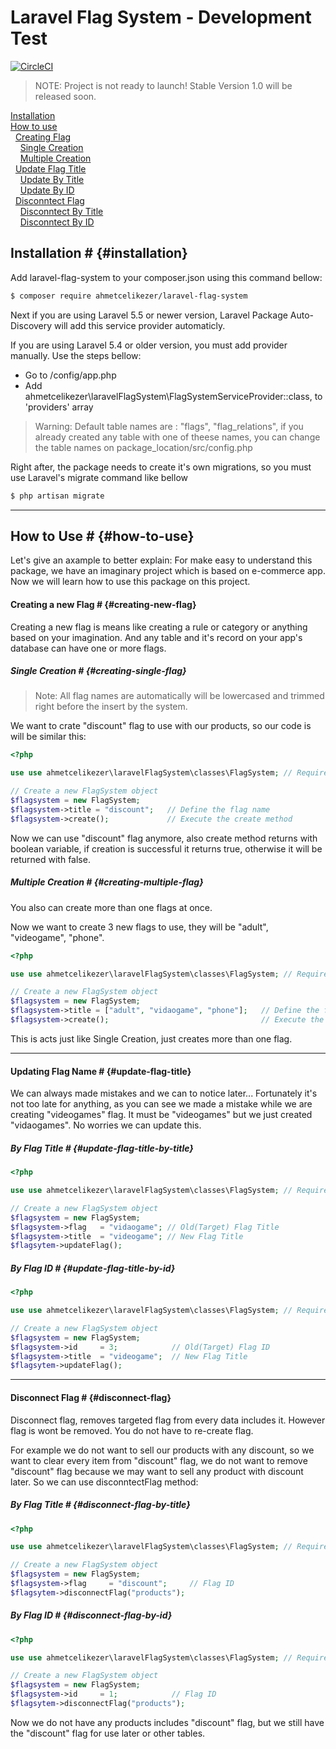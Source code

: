 # Laravel Flag System - Development Test
[![CircleCI](https://circleci.com/gh/ahmetcelikezer/laravel-flag-system/tree/master.svg?style=svg)](https://circleci.com/gh/ahmetcelikezer/laravel-flag-system/tree/master)

>NOTE: Project is not ready to launch! Stable Version 1.0 will be released soon.

[Installation](#installation)<br>
[How to use](#how-to-use)<br>
&nbsp;&nbsp;[Creating Flag](#creating-new-flag)<br>
&nbsp;&nbsp;&nbsp;&nbsp;[Single Creation](#creating-single-flag)<br>
&nbsp;&nbsp;&nbsp;&nbsp;[Multiple Creation](#creating-multiple-flag)<br>
&nbsp;&nbsp;[Update Flag Title](#update-flag-title)<br>
&nbsp;&nbsp;&nbsp;&nbsp;[Update By Title](#update-flag-title-by-title)<br>
&nbsp;&nbsp;&nbsp;&nbsp;[Update By ID](#update-flag-title-by-id)<br>
&nbsp;&nbsp;[Disconntect Flag](#disconnect-flag)<br>
&nbsp;&nbsp;&nbsp;&nbsp;[Disconntect By Title](#disconnect-flag-by-title)<br>
&nbsp;&nbsp;&nbsp;&nbsp;[Disconntect By ID](#disconnect-flag-by-id)

## Installation # {#installation}

Add laravel-flag-system to your composer.json using this command bellow:

```sh
$ composer require ahmetcelikezer/laravel-flag-system
```

Next if you are using Laravel 5.5 or newer version, Laravel Package Auto-Discovery will add this service provider automaticly.

If you are using Laravel 5.4 or older version, you must add provider manually. Use the steps bellow:

 - Go to /config/app.php
 - Add ahmetcelikezer\laravelFlagSystem\FlagSystemServiceProvider::class, to 'providers' array
 
> Warning: Default table names are : "flags", "flag_relations", if you already created any table with one of theese names, you can change the table names on package_location/src/config.php

Right after, the package needs to create it's own migrations, so you must use Laravel's migrate command like bellow
```sh
$ php artisan migrate
```
---
## How to Use # {#how-to-use}
Let's give an axample to better explain:
For make easy to understand this package, we have an imaginary project which is based on e-commerce app. Now we will learn how to use this package on this project.


#### Creating a new Flag # {#creating-new-flag}
Creating a new flag is means like creating a rule or category or anything based on your imagination. And any table and it's record on your app's database can have one or more flags.

##### Single Creation # {#creating-single-flag}
> Note: All flag names are automatically will be lowercased and trimmed right before the insert by the system.

We want to crate "discount" flag to use with our products, so our code is will be similar this:

```php
<?php

use use ahmetcelikezer\laravelFlagSystem\classes\FlagSystem; // Required library

// Create a new FlagSystem object
$flagsystem = new FlagSystem;
$flagsystem->title = "discount";   // Define the flag name 
$flagsystem->create();             // Execute the create method
```

Now we can use "discount" flag anymore, also create method returns with boolean variable, if creation is successful it returns true, otherwise it will be returned with false.

##### Multiple Creation # {#creating-multiple-flag}
You also can create more than one flags at once.

Now we want to create 3 new flags to use, they will be "adult", "videogame", "phone".

```php
<?php

use use ahmetcelikezer\laravelFlagSystem\classes\FlagSystem; // Required library

// Create a new FlagSystem object
$flagsystem = new FlagSystem;
$flagsystem->title = ["adult", "vidaogame", "phone"];   // Define the flag names as array
$flagsystem->create();                                  // Execute the create method
```
This is acts just like Single Creation, just creates more than one flag.

---

#### Updating Flag Name # {#update-flag-title}
We can always made mistakes and we can to notice later... Fortunately it's not too late for anything, as you can see we made a mistake while we are creating "videogames" flag. It must be "videogames" but we just created "vidaogames". No worries we can update this.

##### By Flag Title # {#update-flag-title-by-title}

```php
<?php

use use ahmetcelikezer\laravelFlagSystem\classes\FlagSystem; // Required library

// Create a new FlagSystem object
$flagsystem = new FlagSystem;
$flagsystem->flag   = "vidaogame"; // Old(Target) Flag Title
$flagsystem->title  = "videogame"; // New Flag Title
$flagsytem->updateFlag();
```
##### By Flag ID # {#update-flag-title-by-id}

```php
<?php

use use ahmetcelikezer\laravelFlagSystem\classes\FlagSystem; // Required library

// Create a new FlagSystem object
$flagsystem = new FlagSystem;
$flagsystem->id     = 3;            // Old(Target) Flag ID
$flagsystem->title  = "videogame";  // New Flag Title
$flagsytem->updateFlag();
```
---
#### Disconnect Flag # {#disconnect-flag}
Disconnect flag, removes targeted flag from every data includes it. However flag is wont be removed. You do not have to re-create flag.

For example we do not want to sell our products with any discount, so we want to clear every item from "discount" flag, we do not want to remove "discount" flag because we may want to sell any product with discount later. So we can use disconntectFlag method:

##### By Flag Title # {#disconnect-flag-by-title}

```php
<?php

use use ahmetcelikezer\laravelFlagSystem\classes\FlagSystem; // Required library

// Create a new FlagSystem object
$flagsystem = new FlagSystem;
$flagsystem->flag     = "discount";     // Flag ID
$flagsytem->disconnectFlag("products");
```

##### By Flag ID # {#disconnect-flag-by-id}

```php
<?php

use use ahmetcelikezer\laravelFlagSystem\classes\FlagSystem; // Required library

// Create a new FlagSystem object
$flagsystem = new FlagSystem;
$flagsystem->id     = 1;            // Flag ID
$flagsytem->disconnectFlag("products");
```
Now we do not have any products includes "discount" flag, but we still have the "discount" flag for use later or other tables.
